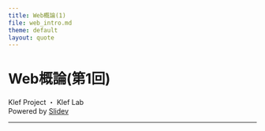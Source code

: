 ```yaml
---
title: Web概論(1)
file: web_intro.md
theme: default
layout: quote
---
```


# Web概論(第1回)

Klef Project ・ Klef Lab  
Powered by <span class="text-red-400">[Slidev](https://ja.sli.dev) </span>

---
